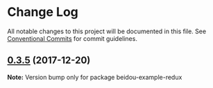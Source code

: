# Change Log

All notable changes to this project will be documented in this file.
See [Conventional Commits](https://conventionalcommits.org) for commit guidelines.

<a name="0.3.5"></a>
## [0.3.5](https://github.com/alibaba/beidou/compare/v0.3.4...v0.3.5) (2017-12-20)




**Note:** Version bump only for package beidou-example-redux

